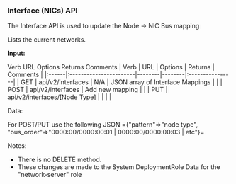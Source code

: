 ### Interface (NICs) API

The Interface API is used to update the Node -> NIC Bus mapping

Lists the current networks.

**Input:**

<tr><th> Verb </th><th> URL </th><th> Options </th><th> Returns </th><th> Comments </th></tr>
| Verb | URL | Options | Returns | Comments |
|:------|:-----------------------|--------|--------|:----------------|
| GET   | api/v2/interfaces | N/A | JSON array of Interface Mappings | |
| POST   | api/v2/interfaces |  Add new mapping  |  |
| PUT   | api/v2/interfaces/[Node Type] |  |  | |

Data:

For POST/PUT use the following JSON ={"pattern"=>"node type", "bus_order"=>"0000:00/0000:00:01 | 0000:00/0000:00:03 | etc"}=

Notes:

* There is no DELETE method.
* These changes are made to the System DeploymentRole Data for the "network-server" role
